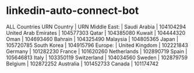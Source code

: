 # linkedin-auto-connect-bot


ALL Countries URN
Country | URN
Middle East: | 
Saudi Arabia | 104104294
United Arab Emirates | 104577303
Qatar | 104385080
Kuwait | 104444320
Oman | 104693460
Bahrain | 104325490
Malaysia | 104805365
Japan | 105720785
South Korea | 104915796
Europe: | 
United Kingdom | 102221843
Germany | 101282230
France | 101620260
Netherlands | 102890719
Spain | 105646813
Italy | 103350119
Switzerland | 104034560
Sweden | 102879759
Belgium | 102872252
Australia | 101452733
Canada | 101174742
